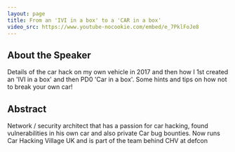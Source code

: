 ```yaml
---
layout: page
title: From an 'IVI in a box' to a 'CAR in a box'
video_src: https://www.youtube-nocookie.com/embed/e_7PklFoJe8
---
```


About the Speaker  
-----------------
Details of the car hack on my own vehicle in 2017 and then how I 1st created an 'IVI in a box' and then PD0 'Car in a box'. Some hints and tips on how not to break your own car!

Abstract
-----------------
Network / security architect that has a passion for car hacking, found vulnerabilities in his own car and also private Car bug bounties. Now runs Car Hacking Village UK and is part of the team behind CHV at defcon
